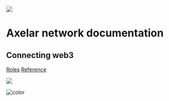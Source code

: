 <img src="_media/axelar-rotating-logo.gif">

# Axelar network documentation

## Connecting web3

[Roles](roles)
[Reference](reference)

![](_media/Axelar-background.jpeg)

![color](#ffffff)
